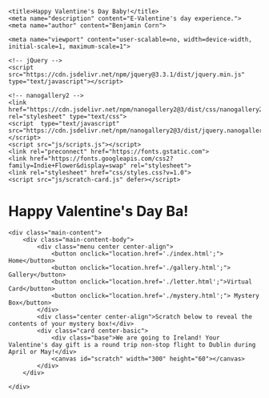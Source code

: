 <html lang="en">
<head>
    <meta charset="utf-8">

    <title>Happy Valentine's Day Baby!</title>
    <meta name="description" content="E-Valentine's day experience.">
    <meta name="author" content="Benjamin Corn">

    <meta name="viewport" content="user-scalable=no, width=device-width, initial-scale=1, maximum-scale=1">          
    
    <!-- jQuery -->
    <script src="https://cdn.jsdelivr.net/npm/jquery@3.3.1/dist/jquery.min.js" type="text/javascript"></script>
  
    <!-- nanogallery2 -->
    <link  href="https://cdn.jsdelivr.net/npm/nanogallery2@3/dist/css/nanogallery2.min.css" rel="stylesheet" type="text/css">
    <script  type="text/javascript" src="https://cdn.jsdelivr.net/npm/nanogallery2@3/dist/jquery.nanogallery2.min.js"></script>
    <script src="js/scripts.js"></script>
    <link rel="preconnect" href="https://fonts.gstatic.com">
    <link href="https://fonts.googleapis.com/css2?family=Indie+Flower&display=swap" rel="stylesheet">
    <link rel="stylesheet" href="css/styles.css?v=1.0">
    <script src="js/scratch-card.js" defer></script>

</head>

<body>
    <div class="header">
       <h1>Happy Valentine's Day Ba!</h1>
    </div>

    <div class="main-content">
        <div class="main-content-body">
            <div class="menu center center-align">
                <button onclick="location.href='./index.html';"> Home</button>
                <button onclick="location.href='./gallery.html';"> Gallery</button>
                <button onclick="location.href='./letter.html';">Virtual Card</button>
                <button onclick="location.href='./mystery.html';"> Mystery Box</button>
            </div>
            <div class="center center-align">Scratch below to reveal the contents of your mystery box!</div>
            <div class="card center-basic">
                <div class="base">We are going to Ireland! Your Valentine's day gift is a round trip non-stop flight to Dublin during April or May!</div>
                <canvas id="scratch" width="300" height="60"></canvas>
            </div>
        </div>

    </div>

</body>
</html>